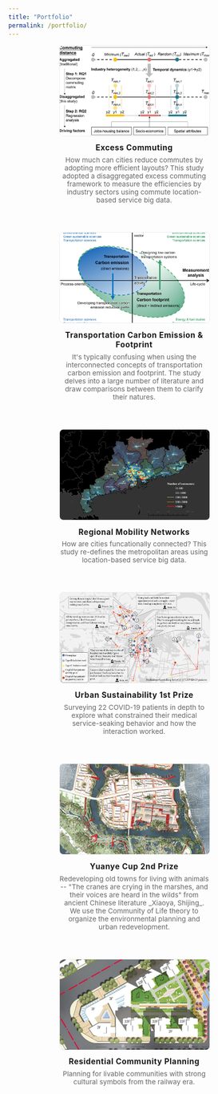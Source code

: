 ```yaml
---
title: "Portfolio"
permalink: /portfolio/
---
```


<style>
.project-grid {
  display: flex;
  flex-wrap: wrap;
  gap: 2em;
  justify-content: center;
}
.project-card {
  width: 300px;
  margin-bottom: 2em;
  text-align: center;
}
.project-card img {
  width: 100%;
  height: 180px;
  object-fit: cover;
  border-radius: 8px;
  border: 1px solid #eee;
}
.project-title {
  font-weight: bold;
  margin-top: 0.7em;
  font-size: 1.1em;
  letter-spacing: 0.04em;
}
.project-desc {
  color: #666;
  margin-top: 0.5em;
  font-size: 0.98em;
}
</style>

<div class="project-grid">

  <div class="project-card">
    <a href="https://changlongling.github.io/portfolio/" target="_blank">
      <img src="/images/portfolio/exce_comm.jpg" alt="Excess Commuting">
    </a>
    <div class="project-title">Excess Commuting</div>
    <div class="project-desc">
      How much can cities reduce commutes by adopting more efficient layouts? This study adopted a disaggregated excess commuting framework to measure the efficiencies by industry sectors using commute location-based service big data.
    </div>
  </div>

  <div class="project-card">
    <img src="/images/portfolio/tce_tcf.jpg" alt="Transportation Emission">
    <div class="project-title">Transportation Carbon Emission & Footprint</div>
    <div class="project-desc">
      It's typically confusing when using the interconnected concepts of transportation carbon emission and footprint. The study delves into a large number of literature and draw comparisons between them to clarify their natures.
    </div>
    
  </div>
    <div class="project-card">
    <img src="/images/portfolio/sdk_gd.jpg" alt="Regional Mobility">
    <div class="project-title">Regional Mobility Networks</div>
    <div class="project-desc">
      How are cities funcationally connected? This study re-defines the metropolitan areas using location-based service big data.
    </div>
  </div>

  <div class="project-card">
    <a href="http://www.yuanyebei.com/index.php?m=YuanYeBei&a=index_show&contentid=276278&r=all" target="_blank">
      <img src="/images/portfolio/covid-survey.jpg" alt="COVID 2020">
    </a>
    <div class="project-title">Urban Sustainability 1st Prize</div>
    <div class="project-desc">
      Surveying 22 COVID-19 patients in depth to explore what constrained their medical service-seaking behavior and how the interaction worked.
    </div>
  </div>
  
  <div class="project-card">
    <a href="http://www.yuanyebei.com/index.php?m=YuanYeBei&a=index_show&contentid=276278&r=all" target="_blank">
      <img src="/images/portfolio/yuanye20.jpg" alt="Yuanye Cup 2020">
    </a>
    <div class="project-title">Yuanye Cup 2nd Prize</div>
    <div class="project-desc">
      Redeveloping old towns for living with animals -- "The cranes are crying in the marshes, and their voices are heard in the wilds" from ancient Chinese literature _Xiaoya, Shijing_. We use the Community of Life theory to organize the environmental planning and urban redevelopment.
    </div>
  </div>
  
  <div class="project-card">
    <img src="/images/portfolio/resi_comm.jpg" alt="Residential Community">
    <div class="project-title">Residential Community Planning</div>
    <div class="project-desc">
      Planning for livable communities with strong cultural symbols from the railway era.
    </div>
  </div>
  
  <!-- Add more project-cards as needed -->

</div>

